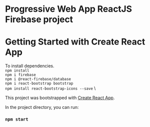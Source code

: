 # Progressive Web App ReactJS Firebase project
# Getting Started with Create React App
To install dependencies.\
`npm install` \
`npm i firebase` \
`npm i @react-firebase/database` \
`npm i react-bootstrap bootstrap` \
`npm install react-bootstrap-icons --save` \

This project was bootstrapped with [Create React App](https://github.com/facebook/create-react-app).

In the project directory, you can run:

### `npm start`

